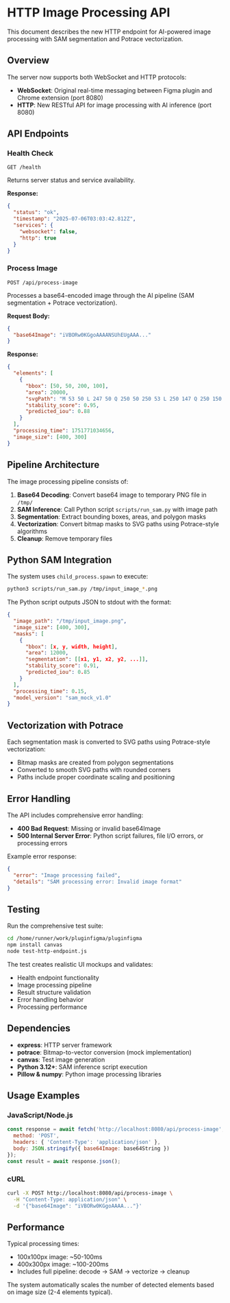 # HTTP Image Processing API

This document describes the new HTTP endpoint for AI-powered image processing with SAM segmentation and Potrace vectorization.

## Overview

The server now supports both WebSocket and HTTP protocols:
- **WebSocket**: Original real-time messaging between Figma plugin and Chrome extension (port 8080)
- **HTTP**: New RESTful API for image processing with AI inference (port 8080)

## API Endpoints

### Health Check
```
GET /health
```

Returns server status and service availability.

**Response:**
```json
{
  "status": "ok",
  "timestamp": "2025-07-06T03:03:42.812Z",
  "services": {
    "websocket": false,
    "http": true
  }
}
```

### Process Image
```
POST /api/process-image
```

Processes a base64-encoded image through the AI pipeline (SAM segmentation + Potrace vectorization).

**Request Body:**
```json
{
  "base64Image": "iVBORw0KGgoAAAANSUhEUgAAA..."
}
```

**Response:**
```json
{
  "elements": [
    {
      "bbox": [50, 50, 200, 100],
      "area": 20000,
      "svgPath": "M 53 50 L 247 50 Q 250 50 250 53 L 250 147 Q 250 150 247 150 L 53 150 Q 50 150 50 147 L 50 53 Q 50 50 53 50 Z",
      "stability_score": 0.95,
      "predicted_iou": 0.88
    }
  ],
  "processing_time": 1751771034656,
  "image_size": [400, 300]
}
```

## Pipeline Architecture

The image processing pipeline consists of:

1. **Base64 Decoding**: Convert base64 image to temporary PNG file in `/tmp/`
2. **SAM Inference**: Call Python script `scripts/run_sam.py` with image path
3. **Segmentation**: Extract bounding boxes, areas, and polygon masks
4. **Vectorization**: Convert bitmap masks to SVG paths using Potrace-style algorithms
5. **Cleanup**: Remove temporary files

## Python SAM Integration

The system uses `child_process.spawn` to execute:
```bash
python3 scripts/run_sam.py /tmp/input_image_*.png
```

The Python script outputs JSON to stdout with the format:
```json
{
  "image_path": "/tmp/input_image.png",
  "image_size": [400, 300],
  "masks": [
    {
      "bbox": [x, y, width, height],
      "area": 12000,
      "segmentation": [[x1, y1, x2, y2, ...]],
      "stability_score": 0.91,
      "predicted_iou": 0.85
    }
  ],
  "processing_time": 0.15,
  "model_version": "sam_mock_v1.0"
}
```

## Vectorization with Potrace

Each segmentation mask is converted to SVG paths using Potrace-style vectorization:

- Bitmap masks are created from polygon segmentations
- Converted to smooth SVG paths with rounded corners
- Paths include proper coordinate scaling and positioning

## Error Handling

The API includes comprehensive error handling:

- **400 Bad Request**: Missing or invalid base64Image
- **500 Internal Server Error**: Python script failures, file I/O errors, or processing errors

Example error response:
```json
{
  "error": "Image processing failed",
  "details": "SAM processing error: Invalid image format"
}
```

## Testing

Run the comprehensive test suite:
```bash
cd /home/runner/work/pluginfigma/pluginfigma
npm install canvas
node test-http-endpoint.js
```

The test creates realistic UI mockups and validates:
- Health endpoint functionality
- Image processing pipeline
- Result structure validation
- Error handling behavior
- Processing performance

## Dependencies

- **express**: HTTP server framework
- **potrace**: Bitmap-to-vector conversion (mock implementation)
- **canvas**: Test image generation
- **Python 3.12+**: SAM inference script execution
- **Pillow & numpy**: Python image processing libraries

## Usage Examples

### JavaScript/Node.js
```javascript
const response = await fetch('http://localhost:8080/api/process-image', {
  method: 'POST',
  headers: { 'Content-Type': 'application/json' },
  body: JSON.stringify({ base64Image: base64String })
});
const result = await response.json();
```

### cURL
```bash
curl -X POST http://localhost:8080/api/process-image \
  -H "Content-Type: application/json" \
  -d '{"base64Image": "iVBORw0KGgoAAAA..."}'
```

## Performance

Typical processing times:
- 100x100px image: ~50-100ms
- 400x300px image: ~100-200ms
- Includes full pipeline: decode → SAM → vectorize → cleanup

The system automatically scales the number of detected elements based on image size (2-4 elements typical).